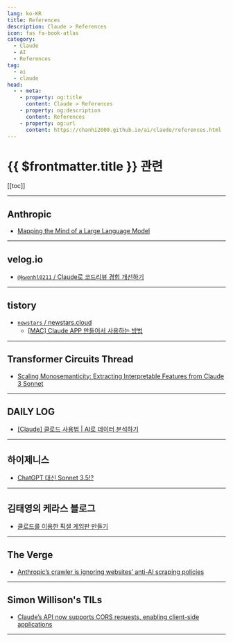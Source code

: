 ```yaml
---
lang: ko-KR
title: References
description: Claude > References
icon: fas fa-book-atlas
category: 
  - Claude
  - AI
  - References
tag: 
  - ai
  - claude
head:
  - - meta:
    - property: og:title
      content: Claude > References
    - property: og:description
      content: References
    - property: og:url
      content: https://chanhi2000.github.io/ai/claude/references.html
---
```


# {{ $frontmatter.title }} 관련

[[toc]]

---

## <FontIcon icon="iconfont icon-claude"/>Anthropic

- [Mapping the Mind of a Large Language Model](https://www.anthropic.com/research/mapping-mind-language-model)

---

## <FontIcon icon="iconfont icon-velog"/>velog.io

- [`@kwonhl0211` / Claude로 코드리뷰 경험 개선하기](https://velog.io/@kwonhl0211/Claude%EB%A1%9C-%EC%BD%94%EB%93%9C%EB%A6%AC%EB%B7%B0-%EA%B2%BD%ED%97%98-%EA%B0%9C%EC%84%A0%ED%95%98%EA%B8%B0)

---

## tistory

- [`newstars` / newstars.cloud](https://newstars.tistory.com/m/)
  - [\[MAC\] Claude APP 만들어서 사용하는 방법](https://newstars.tistory.com/m/593)
  <!-- END: newstars -->
<!-- END: tistory.com -->

---

## Transformer Circuits Thread

- [Scaling Monosemanticity: Extracting Interpretable Features from Claude 3 Sonnet](https://transformer-circuits.pub/2024/scaling-monosemanticity/)

---

## DAILY LOG

- [\[Claude\] 클로드 사용법 | AI로 데이터 분석하기](https://jiyeonseo.github.io/2024/05/31/data-analytic-with-claude/)

---

## 하이제니스

- [ChatGPT 대신 Sonnet 3.5!?](https://m.blog.naver.com/chandong83/223505807147)

---

## 김태영의 케라스 블로그

- [클로드를 이용한 픽셀 게임판 만들기](http://tykimos.github.io/2024/07/14/creating_a_pixel_game_board_with_claude/)

---

## The Verge

- [Anthropic’s crawler is ignoring websites’ anti-AI scraping policies](https://theverge.com/2024/7/25/24205943/anthropic-ai-web-crawler-claudebot-ifixit-scraping-training-data)

---

## Simon Willison's TILs

- [Claude’s API now supports CORS requests, enabling client-side applications](https://simonwillison.net/2024/Aug/23/anthropic-dangerous-direct-browser-access/)

<!-- END: simonwillison.net -->

---

<TagLinks />